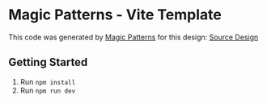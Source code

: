 # Magic Patterns - Vite Template

This code was generated by [Magic Patterns](https://magicpatterns.com) for this design: [Source Design](https://www.magicpatterns.com/c/5dk5vxu2rv3bjzqhcsatfu)

## Getting Started

1. Run `npm install`
2. Run `npm run dev`
